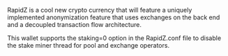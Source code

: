 RapidZ is a cool new crypto currency that will feature a uniquely implemented anonymization feature that uses exchanges on the back end and a decoupled transaction flow architecture.

This wallet supports the staking=0 option in the RapidZ.conf file to disable the stake miner thread for pool and exchange operators.

